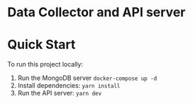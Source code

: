 # Data Collector and API server

# Quick Start

To run this project locally:

1. Run the MongoDB server `docker-compose up -d`
2. Install dependencies: `yarn install`
3. Run the API server: `yarn dev`
